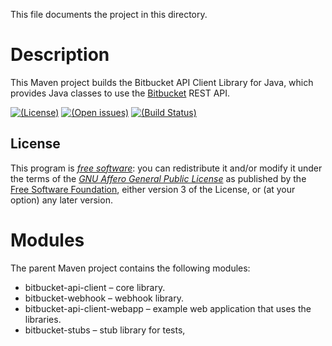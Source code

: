 This file documents the project in this directory.

# Description

This Maven project builds the Bitbucket API Client Library for Java, which
provides Java classes to use the [Bitbucket][] REST API.

[Bitbucket]: https://bitbucket.org/

[![(License)](https://img.shields.io/badge/license-AGPL--3.0--or--later-blue.svg)][AGPL-3.0]
[![(Open issues)](https://img.shields.io/bitbucket/issues/vx68k/bitbucket-api-client-java.svg)][open issues]
[![(Build Status)](https://linuxfront-functions.azurewebsites.net/api/bitbucket/build/vx68k/bitbucket-api-client-java?branch=master)][pipelines]

[AGPL-3.0]: https://opensource.org/licenses/AGPL-3.0 "GNU Affero General Public License v3.0"
[Open issues]: https://bitbucket.org/vx68k/bitbucket-api-client-java/issues?status=new&status=open
[Pipelines]: https://bitbucket.org/vx68k/bitbucket-api-client-java/addon/pipelines/home

## License

This program is *[free software][]*: you can redistribute it and/or modify it
under the terms of the *[GNU Affero General Public License][AGPL-3.0]* as published by
the [Free Software Foundation][], either version 3 of the License, or (at your
option) any later version.

[Free software]: <http://www.gnu.org/philosophy/free-sw.html> "What is free software?"
[Free Software Foundation]: <http://www.fsf.org/>

# Modules

The parent Maven project contains the following modules:

  * bitbucket-api-client – core library.
  * bitbucket-webhook – webhook library.
  * bitbucket-api-client-webapp – example web application that uses the libraries.
  * bitbucket-stubs – stub library for tests,
